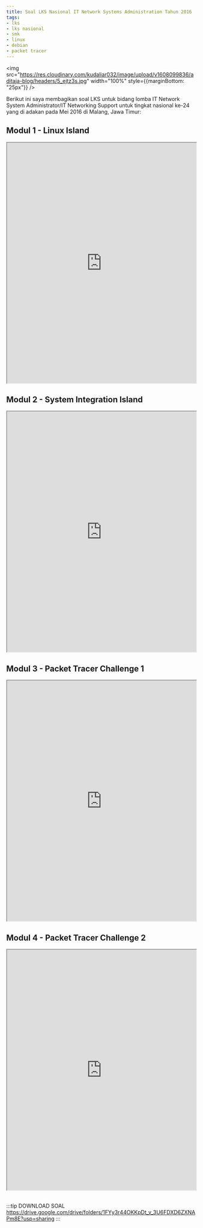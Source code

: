 ```yaml
---
title: Soal LKS Nasional IT Network Systems Administration Tahun 2016
tags:
- lks
- lks nasional
- smk
- linux
- debian
- packet tracer
---
```


<img src="https://res.cloudinary.com/kudaliar032/image/upload/v1608099836/aditaja-blog/headers/5_ejtz3s.jpg" width="100%" style={{marginBottom: "25px"}} />

Berikut ini saya membagikan soal LKS untuk bidang lomba IT Network System Administrator/IT Networking Support untuk tingkat nasional ke-24 yang di adakan pada Mei 2016 di Malang, Jawa Timur:

<!--truncate-->

## Modul 1 - Linux Island

<iframe src="https://drive.google.com/file/d/1iwu8a7QIAk8ZgxU_zFtYhMAu5X9KHJx8/preview" width="100%" height="640"></iframe>

## Modul 2 - System Integration Island

<iframe src="https://drive.google.com/file/d/1NLERL3bVnUu33MFsnNcvY1XufpqiPz8t/preview" width="100%" height="640"></iframe>

## Modul 3 - Packet Tracer Challenge 1

<iframe src="https://drive.google.com/file/d/1E3n3C5x6qKxocPKd7oTlWdzjhq_ga714/preview" width="100%" height="640"></iframe>

## Modul 4 - Packet Tracer Challenge 2

<iframe src="https://drive.google.com/file/d/1TBLhkC_WzhTYhnNYZ8MsZ_iqli5vl5JN/preview" width="100%" height="640"></iframe>

<br/>
<br/>

:::tip DOWNLOAD SOAL
https://drive.google.com/drive/folders/1FYy3r44OKKpDt_v_3U6FDXD6ZXNAPm8E?usp=sharing
:::

